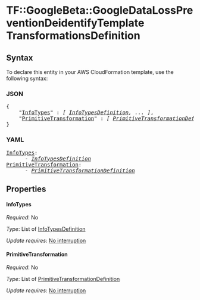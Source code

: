 # TF::GoogleBeta::GoogleDataLossPreventionDeidentifyTemplate TransformationsDefinition

## Syntax

To declare this entity in your AWS CloudFormation template, use the following syntax:

### JSON

<pre>
{
    "<a href="#infotypes" title="InfoTypes">InfoTypes</a>" : <i>[ <a href="infotypesdefinition.md">InfoTypesDefinition</a>, ... ]</i>,
    "<a href="#primitivetransformation" title="PrimitiveTransformation">PrimitiveTransformation</a>" : <i>[ <a href="primitivetransformationdefinition.md">PrimitiveTransformationDefinition</a>, ... ]</i>
}
</pre>

### YAML

<pre>
<a href="#infotypes" title="InfoTypes">InfoTypes</a>: <i>
      - <a href="infotypesdefinition.md">InfoTypesDefinition</a></i>
<a href="#primitivetransformation" title="PrimitiveTransformation">PrimitiveTransformation</a>: <i>
      - <a href="primitivetransformationdefinition.md">PrimitiveTransformationDefinition</a></i>
</pre>

## Properties

#### InfoTypes

_Required_: No

_Type_: List of <a href="infotypesdefinition.md">InfoTypesDefinition</a>

_Update requires_: [No interruption](https://docs.aws.amazon.com/AWSCloudFormation/latest/UserGuide/using-cfn-updating-stacks-update-behaviors.html#update-no-interrupt)

#### PrimitiveTransformation

_Required_: No

_Type_: List of <a href="primitivetransformationdefinition.md">PrimitiveTransformationDefinition</a>

_Update requires_: [No interruption](https://docs.aws.amazon.com/AWSCloudFormation/latest/UserGuide/using-cfn-updating-stacks-update-behaviors.html#update-no-interrupt)

